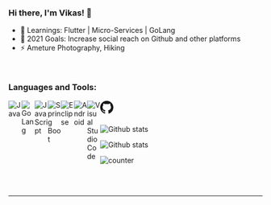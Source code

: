 ### Hi there, I'm Vikas!  👋

- 🌱 Learnings: Flutter | Micro-Services | GoLang
- 🥅 2021 Goals: Increase social reach on Github and other platforms
- ⚡ Ameture Photography, Hiking

<br />

### Languages and Tools:

[<img align="left" alt="Java" width="26px" src="https://github.com/leraux/assets/blob/main/java.svg" />][github]
[<img align="left" alt="GoLang" width="26px" src="https://github.com/leraux/assets/blob/main/golang.svg" />][github]
[<img align="left" alt="JavaScript" width="26px" src="https://github.com/leraux/assets/blob/main/javascript.svg" />][github]
[<img align="left" alt="Spring Boot" width="26px" src="https://github.com/leraux/assets/blob/main/spring.svg" />][github]
[<img align="left" alt="Eclipse" width="26px" src="https://github.com/leraux/assets/blob/main/eclipse.svg" />][github]
[<img align="left" alt="Android" width="26px" src="https://github.com/leraux/assets/blob/main/android.svg" />][github]
[<img align="left" alt="Visual Studio Code" width="26px" src="https://github.com/leraux/assets/blob/main/vscode.svg" />][github]
[<img align="left" alt="GitHub" width="26px" src="https://raw.githubusercontent.com/github/explore/78df643247d429f6cc873026c0622819ad797942/topics/github/github.png" />][github]

<br />
<br />

![Github stats](https://github-readme-stats.vercel.app/api?username=leraux&show_icons=true&theme=great-gatsby&include_all_commits=true)
 
![Github stats](https://github-readme-stats.vercel.app/api/top-langs/?username=leraux&hide=css&theme=nord)

![counter](https://enva019gch2logq.m.pipedream.net/)

<br />
<br />

---

[website]: http://flyspark.in/
[github]: https://github.com/leraux

